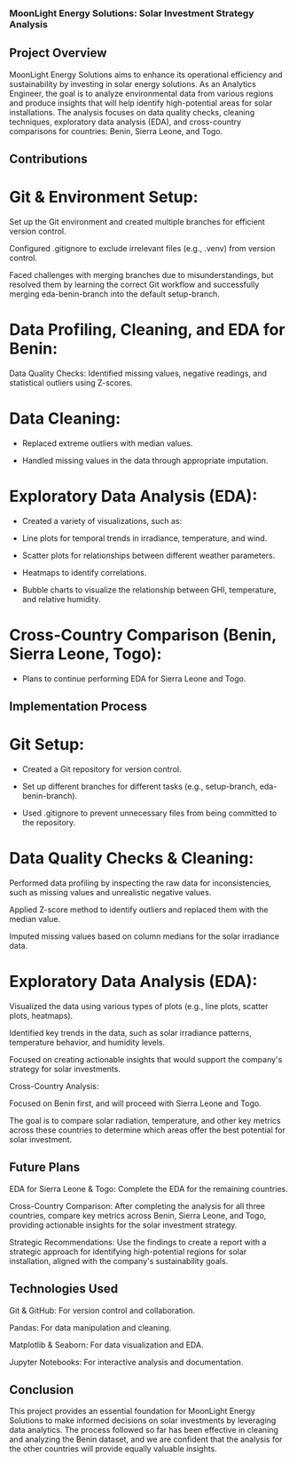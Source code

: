 ### MoonLight Energy Solutions: Solar Investment Strategy Analysis

## Project Overview
MoonLight Energy Solutions aims to enhance its operational efficiency and sustainability by investing in solar energy solutions. As an Analytics Engineer, the goal is to analyze environmental data from various regions and produce insights that will help identify high-potential areas for solar installations. The analysis focuses on data quality checks, cleaning techniques, exploratory data analysis (EDA), and cross-country comparisons for countries: Benin, Sierra Leone, and Togo.

## Contributions

# Git & Environment Setup:

Set up the Git environment and created multiple branches for efficient version control.

Configured .gitignore to exclude irrelevant files (e.g., .venv) from version control.

Faced challenges with merging branches due to misunderstandings, but resolved them by learning the correct Git workflow and successfully merging eda-benin-branch into the default setup-branch.

# Data Profiling, Cleaning, and EDA for Benin:

Data Quality Checks: Identified missing values, negative readings, and statistical outliers using Z-scores.

# Data Cleaning:

* Replaced extreme outliers with median values.

* Handled missing values in the data through appropriate imputation.

# Exploratory Data Analysis (EDA):

* Created a variety of visualizations, such as:

* Line plots for temporal trends in irradiance, temperature, and wind.

* Scatter plots for relationships between different weather parameters.

* Heatmaps to identify correlations.

* Bubble charts to visualize the relationship between GHI, temperature, and relative humidity.

# Cross-Country Comparison (Benin, Sierra Leone, Togo):

* Plans to continue performing EDA for Sierra Leone and Togo.

## Implementation Process

# Git Setup:

* Created a Git repository for version control.

* Set up different branches for different tasks (e.g., setup-branch, eda-benin-branch).

* Used .gitignore to prevent unnecessary files from being committed to the repository.

# Data Quality Checks & Cleaning:

Performed data profiling by inspecting the raw data for inconsistencies, such as missing values and unrealistic negative values.

Applied Z-score method to identify outliers and replaced them with the median value.

Imputed missing values based on column medians for the solar irradiance data.

# Exploratory Data Analysis (EDA):

Visualized the data using various types of plots (e.g., line plots, scatter plots, heatmaps).

Identified key trends in the data, such as solar irradiance patterns, temperature behavior, and humidity levels.

Focused on creating actionable insights that would support the company's strategy for solar investments.

Cross-Country Analysis:

Focused on Benin first, and will proceed with Sierra Leone and Togo.

The goal is to compare solar radiation, temperature, and other key metrics across these countries to determine which areas offer the best potential for solar investment.

## Future Plans
EDA for Sierra Leone & Togo: Complete the EDA for the remaining countries.

Cross-Country Comparison: After completing the analysis for all three countries, compare key metrics across Benin, Sierra Leone, and Togo, providing actionable insights for the solar investment strategy.

Strategic Recommendations: Use the findings to create a report with a strategic approach for identifying high-potential regions for solar installation, aligned with the company's sustainability goals.

## Technologies Used

Git & GitHub: For version control and collaboration.

Pandas: For data manipulation and cleaning.

Matplotlib & Seaborn: For data visualization and EDA.

Jupyter Notebooks: For interactive analysis and documentation.

## Conclusion

This project provides an essential foundation for MoonLight Energy Solutions to make informed decisions on solar investments by leveraging data analytics. The process followed so far has been effective in cleaning and analyzing the Benin dataset, and we are confident that the analysis for the other countries will provide equally valuable insights.